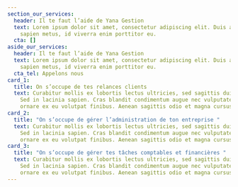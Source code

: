 ```yaml
---
section_our_services:
  header: Il te faut l’aide de Yana Gestion
  text: Lorem ipsum dolor sit amet, consectetur adipiscing elit. Duis aliquam
    sapien metus, id viverra enim porttitor eu.
  cta: []
aside_our_services:
  header: Il te faut l’aide de Yana Gestion
  text: Lorem ipsum dolor sit amet, consectetur adipiscing elit. Duis aliquam
    sapien metus, id viverra enim porttitor eu.
  cta_tel: Appelons nous
card_1:
  title: On s’occupe de tes relances clients
  text: Curabitur mollis ex lobortis lectus ultricies, sed sagittis dui laoreet.
    Sed in lacinia sapien. Cras blandit condimentum augue nec vulputate. Fusce
    ornare ex eu volutpat finibus. Aenean sagittis odio et magna cursus semper.
card_2:
  title: "On s’occupe de gérer l’administration de ton entreprise "
  text: Curabitur mollis ex lobortis lectus ultricies, sed sagittis dui laoreet.
    Sed in lacinia sapien. Cras blandit condimentum augue nec vulputate. Fusce
    ornare ex eu volutpat finibus. Aenean sagittis odio et magna cursus semper.
card_3:
  title: "On s’occupe de gérer tes tâches comptables et financières "
  text: Curabitur mollis ex lobortis lectus ultricies, sed sagittis dui laoreet.
    Sed in lacinia sapien. Cras blandit condimentum augue nec vulputate. Fusce
    ornare ex eu volutpat finibus. Aenean sagittis odio et magna cursus semper.
---
```

